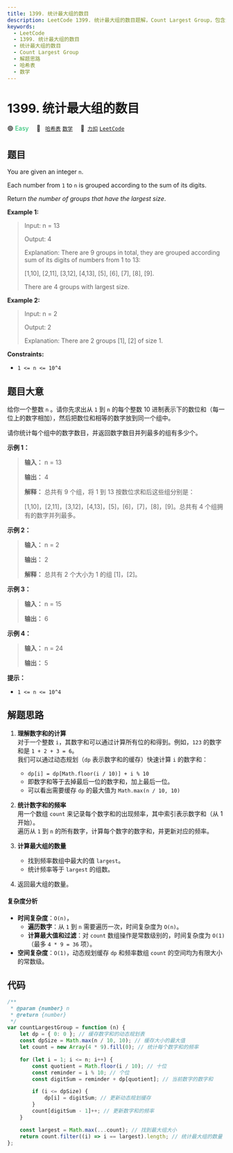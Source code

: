 ```yaml
---
title: 1399. 统计最大组的数目
description: LeetCode 1399. 统计最大组的数目题解，Count Largest Group，包含解题思路、复杂度分析以及完整的 JavaScript 代码实现。
keywords:
  - LeetCode
  - 1399. 统计最大组的数目
  - 统计最大组的数目
  - Count Largest Group
  - 解题思路
  - 哈希表
  - 数学
---
```


# 1399. 统计最大组的数目

🟢 <font color=#15bd66>Easy</font>&emsp; 🔖&ensp; [`哈希表`](/tag/hash-table.md) [`数学`](/tag/math.md)&emsp; 🔗&ensp;[`力扣`](https://leetcode.cn/problems/count-largest-group) [`LeetCode`](https://leetcode.com/problems/count-largest-group)

## 题目

You are given an integer `n`.

Each number from `1` to `n` is grouped according to the sum of its digits.

Return _the number of groups that have the largest size_.

**Example 1:**

> Input: n = 13
>
> Output: 4
>
> Explanation: There are 9 groups in total, they are grouped according sum of its digits of numbers from 1 to 13:
>
> [1,10], [2,11], [3,12], [4,13], [5], [6], [7], [8], [9].
>
> There are 4 groups with largest size.

**Example 2:**

> Input: n = 2
>
> Output: 2
>
> Explanation: There are 2 groups [1], [2] of size 1.

**Constraints:**

- `1 <= n <= 10^4`

## 题目大意

给你一个整数 `n` 。请你先求出从 `1` 到 `n` 的每个整数 10 进制表示下的数位和（每一位上的数字相加），然后把数位和相等的数字放到同一个组中。

请你统计每个组中的数字数目，并返回数字数目并列最多的组有多少个。

**示例 1：**

> **输入：** n = 13
>
> **输出：** 4
>
> **解释：** 总共有 9 个组，将 1 到 13 按数位求和后这些组分别是：
>
> [1,10]，[2,11]，[3,12]，[4,13]，[5]，[6]，[7]，[8]，[9]。总共有 4 个组拥有的数字并列最多。

**示例 2：**

> **输入：** n = 2
>
> **输出：** 2
>
> **解释：** 总共有 2 个大小为 1 的组 [1]，[2]。

**示例 3：**

> **输入：** n = 15
>
> **输出：** 6

**示例 4：**

> **输入：** n = 24
>
> **输出：** 5

**提示：**

- `1 <= n <= 10^4`

## 解题思路

1. **理解数字和的计算**  
   对于一个整数 `i`，其数字和可以通过计算所有位的和得到。例如，`123` 的数字和是 `1 + 2 + 3 = 6`。  
   我们可以通过动态规划（`dp` 表示数字和的缓存）快速计算 `i` 的数字和：

   - `dp[i] = dp[Math.floor(i / 10)] + i % 10`
   - 即数字和等于去掉最后一位的数字和，加上最后一位。
   - 可以看出需要缓存 `dp` 的最大值为 `Math.max(n / 10, 10)`

2. **统计数字和的频率**  
   用一个数组 `count` 来记录每个数字和的出现频率，其中索引表示数字和（从 1 开始）。  
   遍历从 `1` 到 `n` 的所有数字，计算每个数字的数字和，并更新对应的频率。

3. **计算最大组的数量**

   - 找到频率数组中最大的值 `largest`。
   - 统计频率等于 `largest` 的组数。

4. 返回最大组的数量。

#### 复杂度分析

- **时间复杂度**：`O(n)`，
  - **遍历数字**：从 `1` 到 `n` 需要遍历一次，时间复杂度为 `O(n)`。
  - **计算最大值和过滤**：对 `count` 数组操作是常数级别的，时间复杂度为 `O(1)`（最多 `4 * 9 = 36` 项）。
- **空间复杂度**：`O(1)`，动态规划缓存 `dp` 和频率数组 `count` 的空间均为有限大小的常数级。

## 代码

```javascript
/**
 * @param {number} n
 * @return {number}
 */
var countLargestGroup = function (n) {
	let dp = { 0: 0 }; // 缓存数字和的动态规划表
	const dpSize = Math.max(n / 10, 10); // 缓存大小的最大值
	let count = new Array(4 * 9).fill(0); // 统计每个数字和的频率

	for (let i = 1; i <= n; i++) {
		const quotient = Math.floor(i / 10); // 十位
		const reminder = i % 10; // 个位
		const digitSum = reminder + dp[quotient]; // 当前数字的数字和

		if (i <= dpSize) {
			dp[i] = digitSum; // 更新动态规划缓存
		}
		count[digitSum - 1]++; // 更新数字和的频率
	}

	const largest = Math.max(...count); // 找到最大组大小
	return count.filter((i) => i == largest).length; // 统计最大组的数量
};
```
